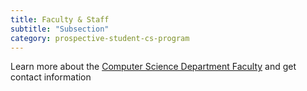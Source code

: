 ```yaml
---
title: Faculty & Staff
subtitle: "Subsection"
category: prospective-student-cs-program
---
```

Learn more about the 
<a href="https://semo.edu/colleges-departments/business-computing/computer-science/team-directory.html" target="blank">Computer Science Department Faculty</a> and get contact information  


